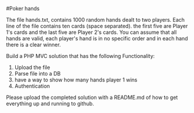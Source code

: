 #Poker hands

The file hands.txt, contains 1000 random hands dealt to two players.
Each line of the file contains ten cards (space separated). the
first five are Player 1's cards and the last five are Player 2's cards. You can
assume that all hands are valid, each player's hand is in no specific order and
in each hand there is a clear winner.

Build a PHP MVC solution that has the following Functionality:

1. Upload the file
2. Parse file into a DB
3. have a way to show how many hands player 1 wins
4. Authentication

Please upload the completed solution with a README.md of how to get everything
up and running to github.
 
